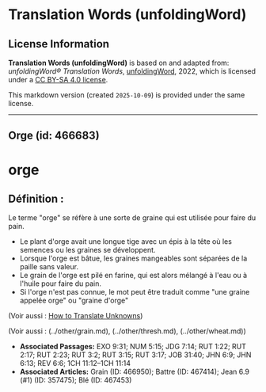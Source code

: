 # Translation Words (unfoldingWord)

## License Information

**Translation Words (unfoldingWord)** is based on and adapted from: _unfoldingWord® Translation Words_, [unfoldingWord](https://unfoldingword.org/utw), 2022, which is licensed under a [CC BY-SA 4.0 license](https://creativecommons.org/licenses/by-sa/4.0/legalcode.en).

This markdown version (created `2025-10-09`) is provided under the same license.



--------------------------------

## Orge (id: 466683)

orge
====

Définition :
------------

Le terme "orge" se réfère à une sorte de graine qui est utilisée pour faire du pain.

* Le plant d'orge avait une longue tige avec un épis à la tête où les semences ou les graines se développent.
* Lorsque l'orge est bâtue, les graines mangeables sont séparées de la paille sans valeur.
* Le grain de l'orge est pilé en farine, qui est alors mélangé à l'eau ou à l'huile pour faire du pain.
* Si l'orge n'est pas connue, le mot peut être traduit comme "une graine appelée orge" ou "graine d'orge"

(Voir aussi : [How to Translate Unknowns](rc://en/ta/man/translate/translate-unknown))

(Voir aussi : (../other/grain.md), (../other/thresh.md), (../other/wheat.md))

* **Associated Passages:** EXO 9:31; NUM 5:15; JDG 7:14; RUT 1:22; RUT 2:17; RUT 2:23; RUT 3:2; RUT 3:15; RUT 3:17; JOB 31:40; JHN 6:9; JHN 6:13; REV 6:6; 1CH 11:12–1CH 11:14
* **Associated Articles:** Grain (ID: 466950); Battre (ID: 467414); Jean 6.9 (#1) (ID: 357475); Blé (ID: 467453)


